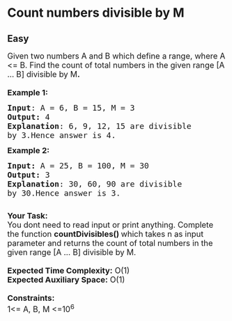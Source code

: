 # Count numbers divisible by M
## Easy
<div class="problem-statement">
                <p></p><p><span style="font-size:18px">Given two numbers A and B which define a range, where A &lt;= B. Find the count of total numbers in the given range [A … B] divisible by M<strong>.</strong><br>
<br>
<strong>Example 1:</strong></span></p>

<pre><span style="font-size:18px"><strong>Input</strong>: A = 6, B = 15, M = 3
<strong>Output:</strong>&nbsp;4&nbsp;
<strong>Explanation</strong>: 6, 9, 12, 15 are divisible
by 3.Hence answer is 4.</span>
</pre>

<p><span style="font-size:18px"><strong>Example 2:</strong></span></p>

<pre><span style="font-size:18px"><strong>Input: </strong>A = 25, B = 100, M = 30
<strong>Output:&nbsp;</strong>3
<strong>Explanation</strong>: 30, 60, 90 are divisible
by 30.Hence answer is 3.
</span></pre>

<p><br>
<span style="font-size:18px"><strong>Your Task:&nbsp;&nbsp;</strong><br>
You dont need to read input or print anything. Complete the function <strong>countDivisibles()&nbsp;</strong>which takes n&nbsp;as input parameter and returns&nbsp;the count of total numbers in the given range [A … B] divisible by M.<br>
<br>
<strong>Expected Time Complexity:</strong> O(1)<br>
<strong>Expected Auxiliary Space:</strong> O(1)<br>
<br>
<strong>Constraints:</strong><br>
1&lt;= A, B, M&nbsp;&lt;=10<sup>6</sup></span></p>
 <p></p>
            </div>